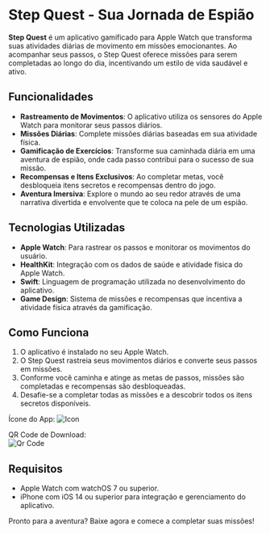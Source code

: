 # Step Quest - Sua Jornada de Espião

**Step Quest** é um aplicativo gamificado para Apple Watch que transforma suas atividades diárias de movimento em missões emocionantes. Ao acompanhar seus passos, o Step Quest oferece missões para serem completadas ao longo do dia, incentivando um estilo de vida saudável e ativo.

## Funcionalidades

- **Rastreamento de Movimentos**: O aplicativo utiliza os sensores do Apple Watch para monitorar seus passos diários.
- **Missões Diárias**: Complete missões diárias baseadas em sua atividade física.
- **Gamificação de Exercícios**: Transforme sua caminhada diária em uma aventura de espião, onde cada passo contribui para o sucesso de sua missão.
- **Recompensas e Itens Exclusivos**: Ao completar metas, você desbloqueia itens secretos e recompensas dentro do jogo.
- **Aventura Imersiva**: Explore o mundo ao seu redor através de uma narrativa divertida e envolvente que te coloca na pele de um espião.

## Tecnologias Utilizadas

- **Apple Watch**: Para rastrear os passos e monitorar os movimentos do usuário.
- **HealthKit**: Integração com os dados de saúde e atividade física do Apple Watch.
- **Swift**: Linguagem de programação utilizada no desenvolvimento do aplicativo.
- **Game Design**: Sistema de missões e recompensas que incentiva a atividade física através da gamificação.

## Como Funciona

1. O aplicativo é instalado no seu Apple Watch.
2. O Step Quest rastreia seus movimentos diários e converte seus passos em missões.
3. Conforme você caminha e atinge as metas de passos, missões são completadas e recompensas são desbloqueadas.
4. Desafie-se a completar todas as missões e a descobrir todos os itens secretos disponíveis.

Ícone do App:
![Icon](https://github.com/user-attachments/assets/c3a441fe-4c60-471b-b98b-c6f5184a8697)

QR Code de Download:  
![Qr Code](https://github.com/user-attachments/assets/4b702368-c577-4edb-b782-923b4b877f3e)


## Requisitos

- Apple Watch com watchOS 7 ou superior.
- iPhone com iOS 14 ou superior para integração e gerenciamento do aplicativo.



Pronto para a aventura? Baixe agora e comece a completar suas missões!
